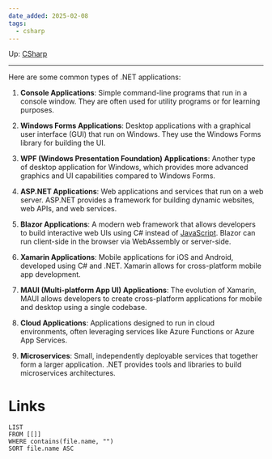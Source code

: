 ```yaml
---
date_added: 2025-02-08
tags:
  - csharp
---
```

Up: [CSharp](CSharp.md)
___
 Here are some common types of .NET applications:

1. **Console Applications**: Simple command-line programs that run in a console window. They are often used for utility programs or for learning purposes.
    
2. **Windows Forms Applications**: Desktop applications with a graphical user interface (GUI) that run on Windows. They use the Windows Forms library for building the UI.
    
3. **WPF (Windows Presentation Foundation) Applications**: Another type of desktop application for Windows, which provides more advanced graphics and UI capabilities compared to Windows Forms.
    
4. **ASP.NET Applications**: Web applications and services that run on a web server. ASP.NET provides a framework for building dynamic websites, web APIs, and web services.
    
5. **Blazor Applications**: A modern web framework that allows developers to build interactive web UIs using C# instead of [JavaScript](JavaScript.md). Blazor can run client-side in the browser via WebAssembly or server-side.
    
6. **Xamarin Applications**: Mobile applications for iOS and Android, developed using C# and .NET. Xamarin allows for cross-platform mobile app development.
    
7. **MAUI (Multi-platform App UI) Applications**: The evolution of Xamarin, MAUI allows developers to create cross-platform applications for mobile and desktop using a single codebase.
    
8. **Cloud Applications**: Applications designed to run in cloud environments, often leveraging services like Azure Functions or Azure App Services.
    
9. **Microservices**: Small, independently deployable services that together form a larger application. .NET provides tools and libraries to build microservices architectures.
# Links
```dataview
LIST
FROM [[]]
WHERE contains(file.name, "")
SORT file.name ASC
```
